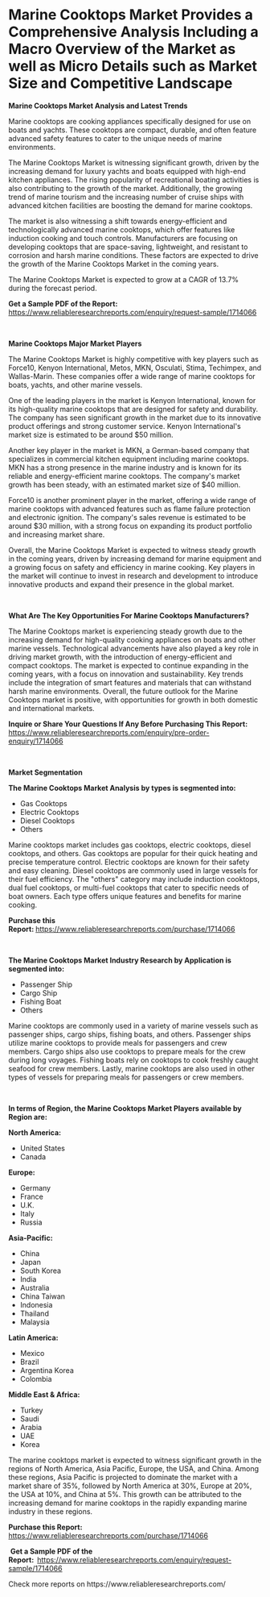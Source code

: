 <p><h1>Marine Cooktops Market Provides a Comprehensive Analysis Including a Macro Overview of the Market as well as Micro Details such as Market Size and Competitive Landscape</h1></p><p><strong>Marine Cooktops Market Analysis and Latest Trends</strong></p>
<p><p>Marine cooktops are cooking appliances specifically designed for use on boats and yachts. These cooktops are compact, durable, and often feature advanced safety features to cater to the unique needs of marine environments.</p><p>The Marine Cooktops Market is witnessing significant growth, driven by the increasing demand for luxury yachts and boats equipped with high-end kitchen appliances. The rising popularity of recreational boating activities is also contributing to the growth of the market. Additionally, the growing trend of marine tourism and the increasing number of cruise ships with advanced kitchen facilities are boosting the demand for marine cooktops.</p><p>The market is also witnessing a shift towards energy-efficient and technologically advanced marine cooktops, which offer features like induction cooking and touch controls. Manufacturers are focusing on developing cooktops that are space-saving, lightweight, and resistant to corrosion and harsh marine conditions. These factors are expected to drive the growth of the Marine Cooktops Market in the coming years.</p><p>The Marine Cooktops Market is expected to grow at a CAGR of 13.7% during the forecast period.</p></p>
<p><strong>Get a Sample PDF of the Report:&nbsp;</strong> <a href="https://www.reliableresearchreports.com/enquiry/request-sample/1714066">https://www.reliableresearchreports.com/enquiry/request-sample/1714066</a></p>
<p>&nbsp;</p>
<p><strong>Marine Cooktops Major Market Players</strong></p>
<p><p>The Marine Cooktops Market is highly competitive with key players such as Force10, Kenyon International, Metos, MKN, Osculati, Stima, Techimpex, and Wallas-Marin. These companies offer a wide range of marine cooktops for boats, yachts, and other marine vessels.</p><p>One of the leading players in the market is Kenyon International, known for its high-quality marine cooktops that are designed for safety and durability. The company has seen significant growth in the market due to its innovative product offerings and strong customer service. Kenyon International's market size is estimated to be around $50 million.</p><p>Another key player in the market is MKN, a German-based company that specializes in commercial kitchen equipment including marine cooktops. MKN has a strong presence in the marine industry and is known for its reliable and energy-efficient marine cooktops. The company's market growth has been steady, with an estimated market size of $40 million.</p><p>Force10 is another prominent player in the market, offering a wide range of marine cooktops with advanced features such as flame failure protection and electronic ignition. The company's sales revenue is estimated to be around $30 million, with a strong focus on expanding its product portfolio and increasing market share.</p><p>Overall, the Marine Cooktops Market is expected to witness steady growth in the coming years, driven by increasing demand for marine equipment and a growing focus on safety and efficiency in marine cooking. Key players in the market will continue to invest in research and development to introduce innovative products and expand their presence in the global market.</p></p>
<p>&nbsp;</p>
<p><strong>What Are The Key Opportunities For Marine Cooktops Manufacturers?</strong></p>
<p><p>The Marine Cooktops market is experiencing steady growth due to the increasing demand for high-quality cooking appliances on boats and other marine vessels. Technological advancements have also played a key role in driving market growth, with the introduction of energy-efficient and compact cooktops. The market is expected to continue expanding in the coming years, with a focus on innovation and sustainability. Key trends include the integration of smart features and materials that can withstand harsh marine environments. Overall, the future outlook for the Marine Cooktops market is positive, with opportunities for growth in both domestic and international markets.</p></p>
<p><strong>Inquire or Share Your Questions If Any Before Purchasing This Report:</strong> <a href="https://www.reliableresearchreports.com/enquiry/pre-order-enquiry/1714066">https://www.reliableresearchreports.com/enquiry/pre-order-enquiry/1714066</a></p>
<p>&nbsp;</p>
<p><strong>Market Segmentation</strong></p>
<p><strong>The Marine Cooktops Market Analysis by types is segmented into:</strong></p>
<p><ul><li>Gas Cooktops</li><li>Electric Cooktops</li><li>Diesel Cooktops</li><li>Others</li></ul></p>
<p><p>Marine cooktops market includes gas cooktops, electric cooktops, diesel cooktops, and others. Gas cooktops are popular for their quick heating and precise temperature control. Electric cooktops are known for their safety and easy cleaning. Diesel cooktops are commonly used in large vessels for their fuel efficiency. The "others" category may include induction cooktops, dual fuel cooktops, or multi-fuel cooktops that cater to specific needs of boat owners. Each type offers unique features and benefits for marine cooking.</p></p>
<p><strong>Purchase this Report:&nbsp;</strong><a href="https://www.reliableresearchreports.com/purchase/1714066">https://www.reliableresearchreports.com/purchase/1714066</a></p>
<p>&nbsp;</p>
<p><strong>The Marine Cooktops Market Industry Research by Application is segmented into:</strong></p>
<p><ul><li>Passenger Ship</li><li>Cargo Ship</li><li>Fishing Boat</li><li>Others</li></ul></p>
<p><p>Marine cooktops are commonly used in a variety of marine vessels such as passenger ships, cargo ships, fishing boats, and others. Passenger ships utilize marine cooktops to provide meals for passengers and crew members. Cargo ships also use cooktops to prepare meals for the crew during long voyages. Fishing boats rely on cooktops to cook freshly caught seafood for crew members. Lastly, marine cooktops are also used in other types of vessels for preparing meals for passengers or crew members.</p></p>
<p>&nbsp;</p>
<p><strong>In terms of Region, the Marine Cooktops Market Players available by Region are:</strong></p>
<p>
    <p> <strong> North America: </strong>
        <ul>
            <li>United States</li>
            <li>Canada</li>
        </ul>
        </p> 
    <p> <strong> Europe: </strong>
        <ul>
            <li>Germany</li>
            <li>France</li>
            <li>U.K.</li>
            <li>Italy</li>
            <li>Russia</li>
        </ul>
        </p> 
    <p> <strong> Asia-Pacific: </strong>
        <ul>
            <li>China</li>
            <li>Japan</li>
            <li>South Korea</li>
            <li>India</li>
            <li>Australia</li>
            <li>China Taiwan</li>
            <li>Indonesia</li>
            <li>Thailand</li>
            <li>Malaysia</li>
        </ul>
        </p> 
    <p> <strong> Latin America: </strong>
        <ul>
            <li>Mexico</li>
            <li>Brazil</li>
            <li>Argentina Korea</li>
            <li>Colombia</li>
        </ul>
        </p> 
    <p> <strong> Middle East & Africa: </strong>
        <ul>
            <li>Turkey</li>
            <li>Saudi</li>
            <li>Arabia</li>
            <li>UAE</li>
            <li>Korea</li>
        </ul>
    </p>
    </p>
<p><p>The marine cooktops market is expected to witness significant growth in the regions of North America, Asia Pacific, Europe, the USA, and China. Among these regions, Asia Pacific is projected to dominate the market with a market share of 35%, followed by North America at 30%, Europe at 20%, the USA at 10%, and China at 5%. This growth can be attributed to the increasing demand for marine cooktops in the rapidly expanding marine industry in these regions.</p></p>
<p><strong>Purchase this Report: </strong><a href="https://www.reliableresearchreports.com/purchase/1714066">https://www.reliableresearchreports.com/purchase/1714066</a></p>
<p>&nbsp;<strong>Get a Sample PDF of the Report:&nbsp;&nbsp;</strong><a href="https://www.reliableresearchreports.com/enquiry/request-sample/1714066">https://www.reliableresearchreports.com/enquiry/request-sample/1714066</a></p>
<p><strong></strong></p>
<p>Check more reports on https://www.reliableresearchreports.com/</p>